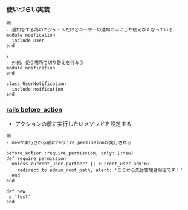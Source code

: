 ### 使いづらい実装
```
例
- 通知をする為のモジュールだけどユーザーの通知のみにしか使えなくなっている
module noification
  include User
end

↓
- 外側、使う場所で切り替えを行おう
module noification
end

class UserNotification
  include noification
end
```

### [rails before_action](https://railsdoc.com/page/before_action)
- アクションの前に実行したいメソッドを設定する
```
例
- newが実行される前にrequire_permissionが実行される

before_action :require_permission, only: [:new]
def require_permission
  unless current_user.partner? || current_user.admin?
    redirect_to admin_root_path, alert: 'ここから先は管理者限定です！'
  end
end

def new
 p 'test'
end
```
